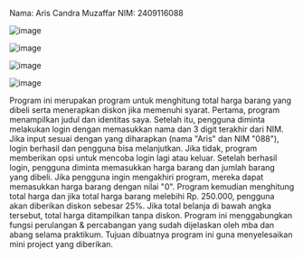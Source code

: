 Nama: Aris Candra Muzaffar
NIM: 2409116088

![image](https://github.com/user-attachments/assets/e79fbd49-018a-4424-b564-efa32e2f6b40)


![image](https://github.com/user-attachments/assets/613cef9c-03ea-4f69-b87a-2ac51729cc39)

![image](https://github.com/user-attachments/assets/55b7a44e-5f5c-47c2-b05c-98080f6f0e3f)

![image](https://github.com/user-attachments/assets/a5cb6b1d-7b1a-4d85-baa2-fdfbe9a62673)

Program ini merupakan program untuk menghitung total harga barang yang dibeli serta menerapkan diskon jika memenuhi syarat. Pertama, program menampilkan judul dan identitas saya. Setelah itu, pengguna diminta melakukan login dengan memasukkan nama dan 3 digit terakhir dari NIM. Jika input sesuai dengan yang diharapkan (nama "Aris" dan NIM "088"), login berhasil dan pengguna bisa melanjutkan. Jika tidak, program memberikan opsi untuk mencoba login lagi atau keluar. Setelah berhasil login, pengguna diminta memasukkan harga barang dan jumlah barang yang dibeli. Jika pengguna ingin mengakhiri program, mereka dapat memasukkan harga barang dengan nilai "0". Program kemudian menghitung total harga dan jika total harga barang melebihi Rp. 250.000, pengguna akan diberikan diskon sebesar 25%. Jika total belanja di bawah angka tersebut, total harga ditampilkan tanpa diskon. Program ini menggabungkan fungsi perulangan & percabangan yang sudah dijelaskan oleh mba dan abang selama praktikum. Tujuan dibuatnya program ini guna menyelesaikan mini project yang diberikan.
